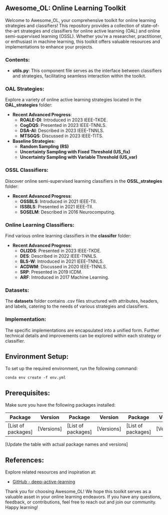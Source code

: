 ## Awesome_OL: Online Learning Toolkit

Welcome to Awesome_OL, your comprehensive toolkit for online learning strategies and classifiers! This repository provides a collection of state-of-the-art strategies and classifiers for online active learning (OAL) and online semi-supervised learning (OSSL). Whether you're a researcher, practitioner, or enthusiast in machine learning, this toolkit offers valuable resources and implementations to enhance your projects.

### Contents:

- **utils.py**: This component file serves as the interface between classifiers and strategies, facilitating seamless interaction within the toolkit.

### OAL Strategies:

Explore a variety of online active learning strategies located in the **OAL_strategies** folder:

- **Recent Advanced Progress**:
  - **ROALE-DI**: Introduced in 2023 IEEE-TKDE.
  - **CogDQS**: Presented in 2023 IEEE-TNNLS.
  - **DSA-AI**: Described in 2023 IEEE-TNNLS.
  - **MTSGQS**: Discussed in 2023 IEEE-TITS.
- **Baseline Strategies**:
  - **Random Sampling (RS)**
  - **Uncertainty Sampling with Fixed Threshold (US_fix)**
  - **Uncertainty Sampling with Variable Threshold (US_var)**

### OSSL Classifiers:

Discover online semi-supervised learning classifiers in the **OSSL_strategies** folder:

- **Recent Advanced Progress**:
  - **OSSBLS**: Introduced in 2021 IEEE-TII.
  - **ISSBLS**: Presented in 2021 IEEE-TII.
  - **SOSELM**: Described in 2016 Neurocomputing.

### Online Learning Classifiers:

Find various online learning classifiers in the **classifer** folder:

- **Recent Advanced Progress**:
  - **OLI2DS**: Presented in 2023 IEEE-TKDE.
  - **DES**: Described in 2022 IEEE-TNNLS.
  - **BLS-W**: Introduced in 2021 IEEE-TNNLS.
  - **ACDWM**: Discussed in 2020 IEEE-TNNLS.
  - **SRP**: Presented in 2019 ICDM.
  - **ARF**: Introduced in 2017 Machine Learning.

### Datasets:

The **datasets** folder contains .csv files structured with attributes, headers, and labels, catering to the needs of various strategies and classifiers.

### Implementation:

The specific implementations are encapsulated into a unified form. Further technical details and improvements can be explored within each strategy or classifier.

## Environment Setup:

To set up the required environment, run the following command:

```
conda env create -f env.yml
```

## Prerequisites:

Make sure you have the following packages installed:

| Package                    | Version    | Package                    | Version          | Package           | Version          |
|-------------------------|------------|-------------------------|-----------------|-------------------|-----------------|
| [List of packages]          | [Versions] | [List of packages]          | [Versions]           | [List of packages]           | [Versions]          |

[Update the table with actual package names and versions]

## References:

Explore related resources and inspiration at:

- [GitHub - deep-active-learning](https://github.com/ej0cl6/deep-active-learning)

Thank you for choosing Awesome_OL! We hope this toolkit serves as a valuable asset in your online learning endeavors. If you have any questions, feedback, or contributions, feel free to reach out and join our community. Happy learning!
